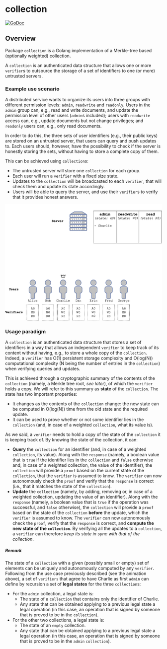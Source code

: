 # collection
[![GoDoc](https://img.shields.io/badge/godoc-reference-blue.svg)](http://godoc.org/github.com/dedis/student_17_collections/collection)

## Overview

Package `collection` is a Golang implementation of a Merkle-tree based (optionally weighted) collection.

A `collection` is an authenticated data structure that allows one or more `verifier`s to outsource the storage of a set of identifiers to one (or more) untrusted servers.

### Example use scenario

A distributed service wants to organize its users into three groups with different permission levels: `admin`, `readwrite` and `readonly`. Users in the `admin` group can, e.g., read and write documents, and update the permission level of other users (`admin`s included); users with `readwrite` access can, e.g., update documents but not change privileges; and `readonly` users can, e.g., only read documents.

In order to do this, the three sets of user identifiers (e.g., their public keys) are stored on an untrusted server, that users can query and push updates to. Each users should, however, have the possibility to check if the server is honestly storing the sets, without having to store a complete copy of them.

This can be achieved using `collection`s: 

 * The untrusted server will store one `collection` for each group. 
 * Each user will run a `verifier` with a fixed size state.
 * Updates to the `collection` will be broadcasted to each `verifier`, that will check them and update its state accordingly.
 * Users will be able to query the server, and use their `verifier`s to verify that it provides honest answers.

 
![collection](assets/images/collection.gif "Example use scenario")

### Usage paradigm

A `collection` is an authenticated data structure that stores a set of identifiers in a way that allows an independent `verifier` to keep track of its content without having, e.g., to store a whole copy of the `collection`. Indeed, a `verifier` has O(1) persistent storage complexity and O(log(N)) computational complexity (N being the number of entries in the `collection`) when verifying queries and updates.

This is achieved through a cryptographic summary of the contents of the `collection` (namely, a Merkle tree root, *see later*), of which the `verifier` holds a copy. We will refer to this summary as **state** of the `collection`. The state has two important properties:

 * It changes as the contents of the `collection` change: the new state can be computed in O(log(N)) time from the old state and the required update.
 * It can be used to prove whether or not some identifier lies in the `collection` (and, in case of a weighted `collection`, what its value is).

As we said, a `verifier` needs to hold a copy of the state of the `collection` it is keeping track of. By knowing the state of the collection, it can:

 * **Query** the `collection` for an identifier (and, in case of a weighted `collection`, its value). Along with the `response` (namely, a boolean value that is `true` if the identifier lies in the `collection` and `false` otherwise and, in case of a weighted collection, the value of the identifier), the `collection` will provide a `proof` based on the current state of the `collection`, that the `verifier` is assumed to know. The `verifier` can now autonomously check the `proof` and verify that the `response` is correct (i.e., that it matches the state of the `collection`).
 * **Update** the `collection` (namely, by adding, removing or, in case of a weighted collection, updating the value of an identifier). Along with the `response` (namely, a boolean value that is `true` if the operation was successful, and `false` otherwise), the `collection` will provide a `proof` based on the state of the `collection` **before** the update, which the `verifier` is assumed to know. The `verifier` can now autonomously check the `proof`, verify that the `response` is correct, and **compute the new state of the `collection`**. By verifying all the updates to a `collection`, a `verifier` can therefore *keep its state in sync with that of the collection*.

##### Remark

The state of a `collection` with a given (possibly small or empty) set of elements can be uniquely and autonomously computed by any `verifier`. Following from the use case previously described (see the animation above), a set of `verifiers` that agree to have Charlie as first `admin` can define by recursion a set of **legal states** for the three `collection`s:

 * For the `admin` collection, a legal state is:
   * The state of a `collection` that contains only the identifier of Charlie.
   * Any state that can be obtained applying to a previous legal state a legal operation (in this case, an operation that is signed by someone that is proved to be in the `collection`).
 * For the other two collections, a legal state is:
   * The state of an `empty`  collection.
   * Any state that can be obtained applying to a previous legal state a legal operation (in this case, an operation that is signed by someone that is proved to be in the `admin` `collection`).